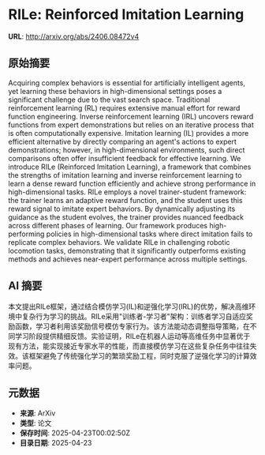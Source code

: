 # RILe: Reinforced Imitation Learning

**URL**: http://arxiv.org/abs/2406.08472v4

## 原始摘要

Acquiring complex behaviors is essential for artificially intelligent agents,
yet learning these behaviors in high-dimensional settings poses a significant
challenge due to the vast search space. Traditional reinforcement learning (RL)
requires extensive manual effort for reward function engineering. Inverse
reinforcement learning (IRL) uncovers reward functions from expert
demonstrations but relies on an iterative process that is often computationally
expensive. Imitation learning (IL) provides a more efficient alternative by
directly comparing an agent's actions to expert demonstrations; however, in
high-dimensional environments, such direct comparisons often offer insufficient
feedback for effective learning. We introduce RILe (Reinforced Imitation
Learning), a framework that combines the strengths of imitation learning and
inverse reinforcement learning to learn a dense reward function efficiently and
achieve strong performance in high-dimensional tasks. RILe employs a novel
trainer-student framework: the trainer learns an adaptive reward function, and
the student uses this reward signal to imitate expert behaviors. By dynamically
adjusting its guidance as the student evolves, the trainer provides nuanced
feedback across different phases of learning. Our framework produces
high-performing policies in high-dimensional tasks where direct imitation fails
to replicate complex behaviors. We validate RILe in challenging robotic
locomotion tasks, demonstrating that it significantly outperforms existing
methods and achieves near-expert performance across multiple settings.


## AI 摘要

本文提出RILe框架，通过结合模仿学习(IL)和逆强化学习(IRL)的优势，解决高维环境中复杂行为学习的挑战。RILe采用"训练者-学习者"架构：训练者学习自适应奖励函数，学习者利用该奖励信号模仿专家行为。该方法能动态调整指导策略，在不同学习阶段提供精细反馈。实验证明，RILe在机器人运动等高维任务中显著优于现有方法，能实现接近专家水平的性能，而直接模仿学习在这些复杂任务中往往失效。该框架避免了传统强化学习的繁琐奖励工程，同时克服了逆强化学习的计算效率问题。

## 元数据

- **来源**: ArXiv
- **类型**: 论文
- **保存时间**: 2025-04-23T00:02:50Z
- **目录日期**: 2025-04-23
